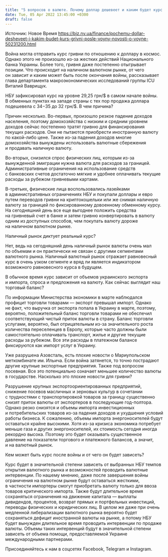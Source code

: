 ```yaml
---
title: "5 вопросов о валюте. Почему доллар дешевеет и каким будет курс гривни после войны — объяснение аналитика"
date: Tue, 05 Apr 2022 13:45:00 +0300
draft: false
---
```

Источник: Новое Время https://biz.nv.ua/finance/pochemu-dollar-desheveet-i-kakim-budet-kurs-grivni-posle-voyny-novosti-o-voyne-50231200.html


Война могла отправить курс гривни по отношению к доллару в космос. Однако этого не произошло из-за жестких действий Национального банка Украины. Более того, гривня даже постепенно отыгрывает позиции. Что происходит на наличном валютном рынке, от чего он зависит и каким может быть после окончания войны, рассказывает глава департамента макроэкономических исследований группы ICU Виталий Ваврищук.

НБУ зафиксировал курс на уровне 29,25 грн/$ в самом начале войны. В обменных пунктах на западе страны с тех пор продажа доллара подешевела с 34−35 до 32 грн/$. В чем причина?



Причин несколько. Во-первых, произошло резкое падение доходов населения, поэтому домохозяйства с низким и средним уровнем доходов сейчас постепенно тратят гривню для финансирования текущих расходов. Они не пытаются приобрести иностранную валюту по какой-либо цене. Также из-за падения доходов многие домохозяйства вынуждены использовать валютные сбережения и продавать наличную валюту.





Во-вторых, снизился спрос физических лиц, которым из-за вынужденной эмиграции нужна валюта для расходов за границей. Административные ограничения на использование средств с банковских счетов достаточно мягкие и удобнее оплачивать текущие расходы за рубежом гривневыми картами.

В-третьих, физические лица воспользовались лазейками в административных ограничениях НБУ и покупали доллары и евро путем переводов гривни на криптокошельки или же снимая наличную валюту за границей по фиксированному довоенному обменному курсу. На сегодняшний день все еще выгоднее положить средства на гривневый счет в банке и затем гривню конвертировать в валюту одним из доступных способов, чем покупать валюту дороже на наличном валютном рынке.

Наличный рынок диктует реальный курс?

Нет, ведь на сегодняшний день наличный рынок валюты очень мал по объемам и он практически не связан с другими сегментами валютного рынка. Наличный валютный рынок отражает равновесный курс в очень узком сегменте и вряд ли является индикатором возможного равновесного курса в будущем.

В обычное время курс зависит от объемов украинского экспорта и импорта, спроса и предложения на валюту. Как сейчас выглядит наш торговый баланс?



По информации Министерства экономики в марте наблюдался профицит торговли товарами — экспорт превышал импорт. Однако не факт, что выручка от экспорта попала в Украину в марте, поэтому, вероятно, положительный баланс торговли товарами не обеспечил соответствующий чистый приток валюты в страну. Баланс торговли услугами, вероятно, был отрицательным из-за значительного роста количества переселенцев в Европу, которые часто должны были самостоятельно оплачивать транспорт, жилье и другие текущие расходы за рубежом. Все эти расходы в платежном балансе фиксируются как импорт услуг в Украину.

Уже разрушена Азовсталь, есть плохие новости о Мариупольском меткомбинате им. Ильича. Если война затянется, то точно пострадают другие крупные экспортные предприятия. Также под вопросом посевная. Все это потенциально означает меньшее количество валюты в государстве. Насколько это плохие новости для гривни?

Разрушение крупных экспортоориентированных предприятий, снижение посевов масличных и зерновых культур в сочетании с трудностями с транспортировкой товаров за границу существенно снизят приток валюты от экспортеров в последующие год-полтора. Однако резко снизятся и объемы импорта инвестиционных и потребительских товаров из-за падения доходов и ухудшения условий работы бизнеса. К сожалению, объемы импорта энергоносителей будут оставаться крайне высокими. Хотя из-за кризиса экономика потребует меньше газа и других энергоносителей, их стоимость сегодня иногда рекордно высока. Поэтому это будет оказывать существенное давление на показатели торгового и платежного балансов, а значит, и на валютный рынок.

Кем может быть курс после войны и от чего он будет зависеть?

Курс будет в значительной степени зависеть от выбранных НБУ темпов открытия валютного рынка и возможностей проводить валютные интервенции. По нашему мнению, даже после завершения войны ограничения на валютном рынке будут оставаться жесткими, в частности импортеры смогут приобретать валюту только для ввоза товаров критического импорта. Также будут длительное время сохраняться ограничения на движение капитала — выплаты дивидендов, процентов, возврат прямых и портфельных инвестиций, переводы физических и юридических лиц. В целом же даже при очень медленной либерализации валютного рынка вероятно будет сохраняться дефицит иностранной валюты на рынке, а потому НБУ будет вынужден длительное время проводить интервенции по продаже валюты. Объемы таких интервенций будут в значительной степени зависеть от объема помощи, предоставляемой Украине международными партнерами.

Присоединяйтесь к нам в соцсетях Facebook, Telegram и Instagram.
